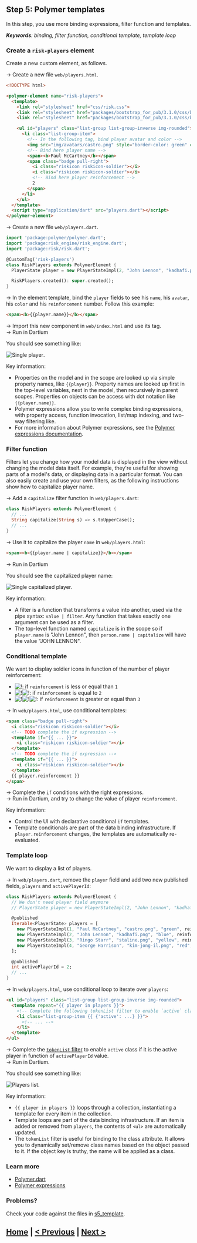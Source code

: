## Step 5: Polymer templates

In this step, you use more binding expressions, filter function and templates.

_**Keywords**: binding, filter function, conditional template, template loop_

### Create a `risk-players` element

Create a new custom element, as follows.

&rarr; Create a new file `web/players.html`.

```HTML
<!DOCTYPE html>

<polymer-element name="risk-players">
  <template>
    <link rel="stylesheet" href="css/risk.css">
    <link rel="stylesheet" href="packages/bootstrap_for_pub/3.1.0/css/bootstrap.min.css">
    <link rel="stylesheet" href="packages/bootstrap_for_pub/3.1.0/css/bootstrap-theme.min.css">

    <ul id="players" class="list-group list-group-inverse img-rounded">
      <li class="list-group-item">
        <!-- In the following tag, bind player avatar and color -->
        <img src="img/avatars/castro.png" style="border-color: green" class="img-rounded" alt="Avatar">
        <!-- Bind here player name -->
        <span><b>Paul McCartney</b></span>
        <span class="badge pull-right">
          <i class="riskicon riskicon-soldier"></i>
          <i class="riskicon riskicon-soldier"></i>
          <!-- Bind here player reinforcement -->
          2
        </span>
      </li>
    </ul>
  </template>
  <script type="application/dart" src="players.dart"></script>
</polymer-element>
```

&rarr; Create a new file `web/players.dart`.

```Dart
import 'package:polymer/polymer.dart';
import 'package:risk_engine/risk_engine.dart';
import 'package:risk/risk.dart';

@CustomTag('risk-players')
class RiskPlayers extends PolymerElement {
  PlayerState player = new PlayerStateImpl(2, "John Lennon", "kadhafi.png", "blue", reinforcement: 2);

  RiskPlayers.created(): super.created();
}
```

&rarr; In the element template, bind the `player` fields to see his `name`, his `avatar`, his `color` and his `reinforcement` number. Follow this example:

```HTML
<span><b>{{player.name}}</b></span>
```

&rarr; Import this new component in `web/index.html` and use its tag.  
&rarr; Run in Dartium

You should see something like:

![Single player](img/s5-player.png).

Key information:
* Properties on the model and in the scope are looked up via simple property names, like `{{player}}`. Property names are looked up first in the top-level variables, next in the model, then recursively in parent scopes. Properties on objects can be access with dot notation like `{{player.name}}`.
* Polymer expressions allow you to write complex binding expressions, with property access, function invocation, list/map indexing, and two-way filtering like.
* For more information about Polymer expressions, see the [Polymer expressions documentation](https://pub.dartlang.org/packages/polymer_expressions).

### Filter function

Filters let you change how your model data is displayed in the view without changing the model data itself. 
For example, they're useful for showing parts of a model's data, or displaying data in a particular format.
You can also easily create and use your own filters, as the following instructions show how to capitalize player name.

&rarr; Add a `capitalize` filter function in `web/players.dart`:

```Dart
class RiskPlayers extends PolymerElement {
  // ...
  String capitalize(String s) => s.toUpperCase();
  // ...
}
```

&rarr; Use it to capitalize the player `name` in `web/players.html`:

```HTML
<span><b>{{player.name | capitalize}}</b></span>
```

&rarr; Run in Dartium

You should see the capitalized player name:

![Single capitalized player](img/s5-player-uppercase.png).

Key information:
* A filter is a function that transforms a value into another, used via the pipe syntax: `value | filter`. Any function that takes exactly one argument can be used as a filter.
* The top-level function named `capitalize` is in the scope so if `player.name` is "John Lennon", then `person.name | capitalize` will have the value "JOHN LENNON".

### Conditional template

We want to display soldier icons in function of the number of player reinforcement:

- ![!](img/soldier.png): if `reinforcement` is less or equal than `1`
- ![!](img/soldier.png)![!](img/soldier.png): if `reinforcement` is equal to `2`
- ![!](img/soldier.png)![!](img/soldier.png)![!](img/soldier.png): if `reinforcement` is greater or equal than `3`

&rarr; In `web/players.html`, use conditional templates:

```HTML
<span class="badge pull-right">
  <i class="riskicon riskicon-soldier"></i>
  <!-- TODO complete the if expression -->
  <template if="{{ ... }}">
    <i class="riskicon riskicon-soldier"></i>
  </template>
  <!-- TODO complete the if expression -->
  <template if="{{ ... }}">
    <i class="riskicon riskicon-soldier"></i>
  </template>
  {{ player.reinforcement }}
</span>
```

&rarr; Complete the `if` conditions with the right expressions.  
&rarr; Run in Dartium, and try to change the value of player `reinforcement`.

Key information:
* Control the UI with declarative conditional `if` templates.
* Template conditionals are part of the data binding infrastructure. If `player.reinforcement` changes, the templates are automatically re-evaluated.

### Template loop

We want to display a list of players.

&rarr; In `web/players.dart`, remove the `player` field and add two new published fields, `players` and `activePlayerId`:

```Dart
class RiskPlayers extends PolymerElement {
  // We don't need player field anymore
  // PlayerState player = new PlayerStateImpl(2, "John Lennon", "kadhafi.png", "blue", reinforcement: 2);

  @published
  Iterable<PlayerState> players = [
    new PlayerStateImpl(1, "Paul McCartney", "castro.png", "green", reinforcement: 0),
    new PlayerStateImpl(2, "John Lennon", "kadhafi.png", "blue", reinforcement: 2),
    new PlayerStateImpl(3, "Ringo Starr", "staline.png", "yellow", reinforcement: 1),
    new PlayerStateImpl(4, "George Harrison", "kim-jong-il.png", "red", reinforcement: 4),
  ];

  @published
  int activePlayerId = 2;
  // ...
}
```

&rarr; In `web/players.html`, use conditional loop to iterate over `players`:

```HTML
<ul id="players" class="list-group list-group-inverse img-rounded">
  <template repeat="{{ player in players }}">
    <!-- Complete the following tokenList filter to enable `active` class if it is the active player -->
    <li class="list-group-item {{ {'active': ...} }}">
      <!-- ... -->
    </li>
  </template>
</ul>
```

&rarr; Complete the [`tokenList` filter](http://www.polymer-project.org/docs/polymer/filters.html#tokenlist) to enable `active` class if it is the active player in function of `activePlayerId` value.  
&rarr; Run in Dartium.

You should see something like:

![Players list](img/s5-players.png).

Key information:
* `{{ player in players }}` loops through a collection, instantiating a template for every item in the collection.
* Template loops are part of the data binding infrastructure. If an item is added or removed from `players`, the contents of `<ul>` are automatically updated.
* The `tokenList` filter is useful for binding to the class attribute. It allows you to dynamically set/remove class names based on the object passed to it. If the object key is truthy, the name will be applied as a class.

### Learn more
 - [Polymer.dart](https://www.dartlang.org/polymer-dart/)
 - [Polymer expressions](https://pub.dartlang.org/packages/polymer_expressions)
 
### Problems?
Check your code against the files in [s5_template](../samples/s5_template).

## [Home](../README.md#code-lab-polymerdart) | [< Previous](step-4.md#step-4-polymer-custom-element) | [Next >](step-6.md#step-6-risk-board)
